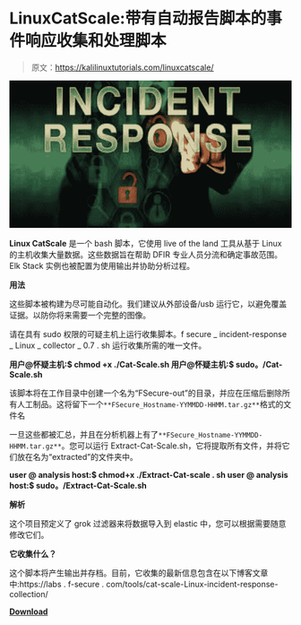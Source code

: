 # LinuxCatScale:带有自动报告脚本的事件响应收集和处理脚本

> 原文：<https://kalilinuxtutorials.com/linuxcatscale/>

[![](img/bee385b7fceab2645d46e0b611f9eeb2.png)](https://blogger.googleusercontent.com/img/a/AVvXsEjS3YyyPupAs5auxeaTIjoGWUdQCjfZ-oP8gj2inIj1rwzT_gE83Pm5Ya0fwPQIA2stnTb6hwqd-pRhNGG57xesXFd3dtZw_rk79mNuy6o0G5zq4-13SGWSkyvW4tDb8YuHfuxfxl2aajO1nb4KIFihJyUqGaQ_38ib82G3S5ptsZ1Q2bBc9Bd4CTvj=s728)

**Linux CatScale** 是一个 bash 脚本，它使用 live of the land 工具从基于 Linux 的主机收集大量数据。这些数据旨在帮助 DFIR 专业人员分流和确定事故范围。Elk Stack 实例也被配置为使用输出并协助分析过程。

**用法**

这些脚本被构建为尽可能自动化。我们建议从外部设备/usb 运行它，以避免覆盖证据。以防你将来需要一个完整的图像。

请在具有 sudo 权限的可疑主机上运行收集脚本。f secure _ incident-response _ Linux _ collector _ 0.7 . sh 运行收集所需的唯一文件。

**用户@怀疑主机:$ chmod +x ./Cat-Scale.sh
用户@怀疑主机:$ sudo。/Cat-Scale.sh**

该脚本将在工作目录中创建一个名为“FSecure-out”的目录，并应在压缩后删除所有人工制品。这将留下一个`**FSecure_Hostname-YYMMDD-HHMM.tar.gz**`格式的文件名

一旦这些都被汇总，并且在分析机器上有了`**FSecure_Hostname-YYMMDD-HHMM.tar.gz**`。您可以运行 Extract-Cat-Scale.sh，它将提取所有文件，并将它们放在名为“extracted”的文件夹中。

**user @ analysis host:$ chmod+x ./Extract-Cat-scale . sh
user @ analysis host:$ sudo。/Extract-Cat-Scale.sh**

**解析**

这个项目预定义了 grok 过滤器来将数据导入到 elastic 中，您可以根据需要随意修改它们。

**它收集什么？**

这个脚本将产生输出并存档。目前，它收集的最新信息包含在以下博客文章中:https://labs . f-secure . com/tools/cat-scale-Linux-incident-response-collection/

[**Download**](https://github.com/FSecureLABS/LinuxCatScale)